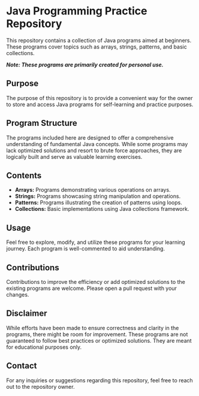 # Java Programming Practice Repository

This repository contains a collection of Java programs aimed at beginners. These programs cover topics such as arrays, strings, patterns, and basic collections. 

**_Note: These programs are primarily created for personal use._**

## Purpose
The purpose of this repository is to provide a convenient way for the owner to store and access Java programs for self-learning and practice purposes. 

## Program Structure
The programs included here are designed to offer a comprehensive understanding of fundamental Java concepts. While some programs may lack optimized solutions and resort to brute force approaches, they are logically built and serve as valuable learning exercises.

## Contents
- **Arrays:** Programs demonstrating various operations on arrays.
- **Strings:** Programs showcasing string manipulation and operations.
- **Patterns:** Programs illustrating the creation of patterns using loops.
- **Collections:** Basic implementations using Java collections framework.

## Usage
Feel free to explore, modify, and utilize these programs for your learning journey. Each program is well-commented to aid understanding. 

## Contributions
Contributions to improve the efficiency or add optimized solutions to the existing programs are welcome. Please open a pull request with your changes.

## Disclaimer
While efforts have been made to ensure correctness and clarity in the programs, there might be room for improvement. These programs are not guaranteed to follow best practices or optimized solutions. They are meant for educational purposes only.

## Contact
For any inquiries or suggestions regarding this repository, feel free to reach out to the repository owner.
